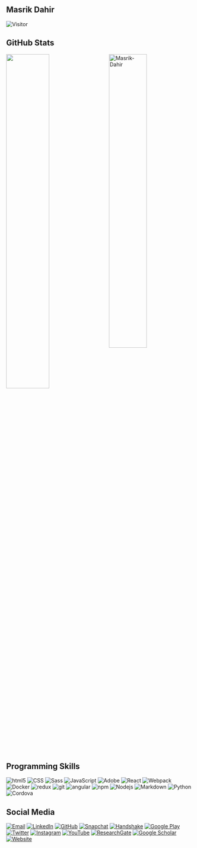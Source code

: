 ## Masrik Dahir
![Visitor](https://visitor-badge.laobi.icu/badge?page_id=Masrik-Dahir.repoName)

## GitHub Stats

 <img src="https://github-readme-stats.vercel.app/api?username=Masrik-Dahir&show_icons=true&theme=gotham" alt="Masrik-Dahir" width="45%" align="right"/>
 <img  src="https://github-readme-streak-stats.herokuapp.com/?user=Masrik-Dahir&theme=dark" width="48%" >
 

## Programming Skills
<p>
  <img alt="html5" src="https://img.shields.io/badge/-HTML5-E34F26?style=flat-square&logo=html5&logoColor=white" />
  <img alt="CSS" src="https://img.shields.io/badge/CSS%20-%231572B6.svg?style=flat-square&logo=css3&logoColor=white" />
  <img alt="Sass" src="https://img.shields.io/badge/-Sass-CC6699?style=flat-square&logo=sass&logoColor=white" />
  <img alt="JavaScript" src="https://img.shields.io/badge/JavaScript%20-%23F7DF1E.svg?style=flat-square&logo=javascript&logoColor=black" />
  <img alt="Adobe" src="https://img.shields.io/badge/Adobe%20-%23FF0000.svg?style=flat-square&logo=adobe&logoColor=white">
  <img alt="React" src="https://img.shields.io/badge/-React-45b8d8?style=flat-square&logo=react&logoColor=white" />
  <img alt="Webpack" src="https://img.shields.io/badge/-Webpack-8DD6F9?style=flat-square&logo=webpack&logoColor=white" /> 
  <img alt="Docker" src="https://img.shields.io/badge/-Docker-46a2f1?style=flat-square&logo=docker&logoColor=white" />
  <img alt="redux" src="https://img.shields.io/badge/-Redux-764ABC?style=flat-square&logo=redux&logoColor=white" />
  <img alt="git" src="https://img.shields.io/badge/-Git-F05032?style=flat-square&logo=git&logoColor=white" />
  <img alt="angular" src="https://img.shields.io/badge/-Angular-DD0031?style=flat-square&logo=angular&logoColor=white" />
  <img alt="npm" src="https://img.shields.io/badge/-NPM-CB3837?style=flat-square&logo=npm&logoColor=white" />
  <img alt="Nodejs" src="https://img.shields.io/badge/-Nodejs-43853d?style=flat-square&logo=Node.js&logoColor=white" />
  <img alt="Markdown" src="https://img.shields.io/badge/Markdown-%23000000.svg?style=flat-square&logo=markdown&logoColor=white" />
  <img alt="Python" src="https://img.shields.io/badge/Python%20-%2314354C.svg?style=flat-square&logo=python&logoColor=white" />
  <img alt="Cordova" src="https://img.shields.io/badge/-Cordova-E8E8E8?style=flat-square&logo=apache-cordova&logoColor=black" />
</p>

## Social Media
<a href="mailto:dahirma@vcu.edu">![Email](https://img.shields.io/badge/Gmail-D14836?style=for-the-badge&logo=gmail&logoColor=white)</a> 
<a href="https://www.linkedin.com/in/masrik-dahir-2b79b2163/">![LinkedIn](https://img.shields.io/badge/LinkedIn-0077B5?style=for-the-badge&logo=linkedin&logoColor=white)</a>
<a href="https://github.com/Masrik-Dahir">![GitHub](https://img.shields.io/static/v1?style=for-the-badge&message=GitHub&color=brown&logo=GitHub&logoColor=white&label=)</a>
<a href="https://www.snapchat.com/add/masrik_dahir">![Snapchat](https://img.shields.io/static/v1?style=for-the-badge&message=Snapchat&color=222222&logo=Snapchat&logoColor=FFFC00&label=)</a>
<a href="https://app.joinhandshake.com/stu/users/20195119">![Handshake](https://img.shields.io/static/v1?style=for-the-badge&message=Handshake&color=FF2F1C&logo=Handshake&logoColor=FFFFFF&label=)</a>
<a href="https://play.google.com/store/apps/dev?id=7004386305580355924">![Google Play](https://img.shields.io/static/v1?style=for-the-badge&message=Google+Play&color=414141&logo=Google+Play&logoColor=FFFFFF&label=)
</a>
<a href="https://twitter.com/masrik_dahir">![Twitter](https://img.shields.io/badge/Twitter-%231DA1F2.svg?style=for-the-badge&logo=Twitter&logoColor=white)</a>
<a href="https://www.instagram.com/masrik_dahir/">![Instagram](https://img.shields.io/badge/Instagram-%23E4405F.svg?style=for-the-badge&logo=Instagram&logoColor=white)</a>
<a href="https://www.youtube.com/channel/UC6JyPjDH6oYUi_efCEPp6fw">![YouTube](https://img.shields.io/badge/YouTube-%23FF0000.svg?style=for-the-badge&logo=YouTube&logoColor=white)</a>
<a href="https://www.researchgate.net/profile/Masrik-Dahir">![ResearchGate](https://img.shields.io/badge/ResearchGate-00CCBB?style=for-the-badge&logo=ResearchGate&logoColor=white)</a>
<a href="https://scholar.google.com/citations?hl=en&authuser=2&user=TX_u0HgAAAAJ">![Google Scholar](https://img.shields.io/static/v1?style=for-the-badge&message=Google+Scholar&color=4285F4&logo=Google+Scholar&logoColor=FFFFFF&label=)</a>
<a href="https://www.masrikdahir.com/">![Website](https://img.shields.io/static/v1?style=for-the-badge&message=Website&color=458CF5&logo=Google+Search+Console&logoColor=FFFFFF&label=)</a>

